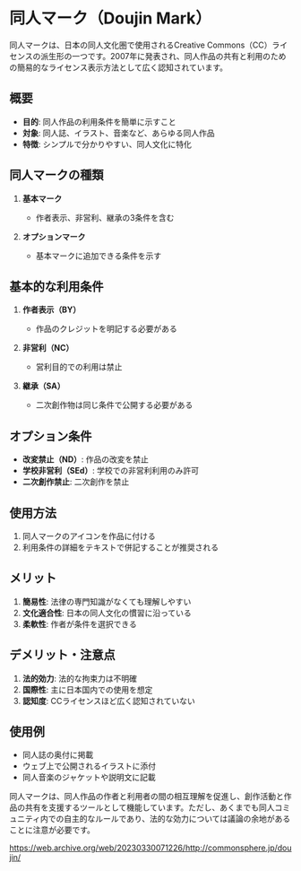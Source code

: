 # 同人マーク（Doujin Mark）

同人マークは、日本の同人文化圏で使用されるCreative Commons（CC）ライセンスの派生形の一つです。2007年に発表され、同人作品の共有と利用のための簡易的なライセンス表示方法として広く認知されています。

## 概要

- **目的**: 同人作品の利用条件を簡単に示すこと
- **対象**: 同人誌、イラスト、音楽など、あらゆる同人作品
- **特徴**: シンプルで分かりやすい、同人文化に特化

## 同人マークの種類

1. **基本マーク**
   - 作者表示、非営利、継承の3条件を含む

2. **オプションマーク**
   - 基本マークに追加できる条件を示す

## 基本的な利用条件

1. **作者表示（BY）**
   - 作品のクレジットを明記する必要がある

2. **非営利（NC）**
   - 営利目的での利用は禁止

3. **継承（SA）**
   - 二次創作物は同じ条件で公開する必要がある

## オプション条件

- **改変禁止（ND）**: 作品の改変を禁止
- **学校非営利（SEd）**: 学校での非営利利用のみ許可
- **二次創作禁止**: 二次創作を禁止

## 使用方法

1. 同人マークのアイコンを作品に付ける
2. 利用条件の詳細をテキストで併記することが推奨される

## メリット

1. **簡易性**: 法律の専門知識がなくても理解しやすい
2. **文化適合性**: 日本の同人文化の慣習に沿っている
3. **柔軟性**: 作者が条件を選択できる

## デメリット・注意点

1. **法的効力**: 法的な拘束力は不明確
2. **国際性**: 主に日本国内での使用を想定
3. **認知度**: CCライセンスほど広く認知されていない

## 使用例

- 同人誌の奥付に掲載
- ウェブ上で公開されるイラストに添付
- 同人音楽のジャケットや説明文に記載

同人マークは、同人作品の作者と利用者の間の相互理解を促進し、創作活動と作品の共有を支援するツールとして機能しています。ただし、あくまでも同人コミュニティ内での自主的なルールであり、法的な効力については議論の余地があることに注意が必要です。

https://web.archive.org/web/20230330071226/http://commonsphere.jp/doujin/